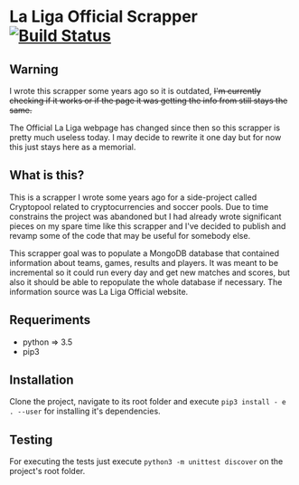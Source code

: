 # La Liga Official Scrapper [![Build Status](https://travis-ci.org/namelivia/la-liga-official-scrapper.svg?branch=master)](https://travis-ci.org/namelivia/la-liga-official-scrapper)

## Warning
I wrote this scrapper some years ago so it is outdated, ~~I'm currently checking if it works or if the page it was getting the info from still stays the same.~~

The Official La Liga webpage has changed since then so this scrapper is pretty much useless today. I may decide to rewrite it one day but for now this just stays here as a memorial.

## What is this?
This is a scrapper I wrote some years ago for a side-project called Cryptopool related to cryptocurrencies and soccer pools. Due to time constrains the project was abandoned but I had already wrote significant pieces on my spare time like this scrapper and I've decided to publish and revamp some of the code that may be useful for somebody else.

This scrapper goal was to populate a MongoDB database that contained information about teams, games, results and players. It was meant to be incremental so it could run every day and get new matches and scores, but also it should be able to repopulate the whole database if necessary. The information source was La Liga Official website.

## Requeriments

* python => 3.5
* pip3

## Installation

Clone the project, navigate to its root folder and execute `pip3 install - e . --user` for installing it's dependencies.

## Testing

For executing the tests just execute `python3 -m unittest discover` on the project's root folder.
